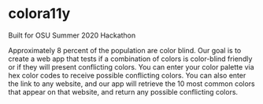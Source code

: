 # colora11y
Built for OSU Summer 2020 Hackathon

Approximately 8 percent of the population are color blind. Our goal is to create a web app that tests if a combination of colors is color-blind friendly or if they will present conflicting colors. You can enter your color palette via hex color codes to receive possible conflicting colors. You can also enter the link to any website, and our app will retrieve the 10 most common colors that appear on that website, and return any possible conflicting colors. 
